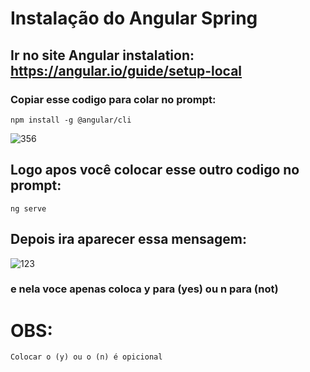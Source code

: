 
# Instalação do Angular Spring

## Ir no site Angular instalation: https://angular.io/guide/setup-local

### Copiar esse codigo para colar no prompt: 

~~~
npm install -g @angular/cli
~~~

![356](https://user-images.githubusercontent.com/101228590/206581011-efa2eceb-da16-4b8f-8655-f549f30981d2.png)


## Logo apos você colocar esse outro codigo no prompt:

~~~
ng serve
~~~

## Depois ira aparecer essa mensagem:
![123](https://user-images.githubusercontent.com/101228590/206580649-d80d079d-e2c3-4464-a9f9-091543095d8b.png)

### e nela voce apenas coloca y para (yes) ou n para (not)

# OBS:
~~~
Colocar o (y) ou o (n) é opicional
~~~

